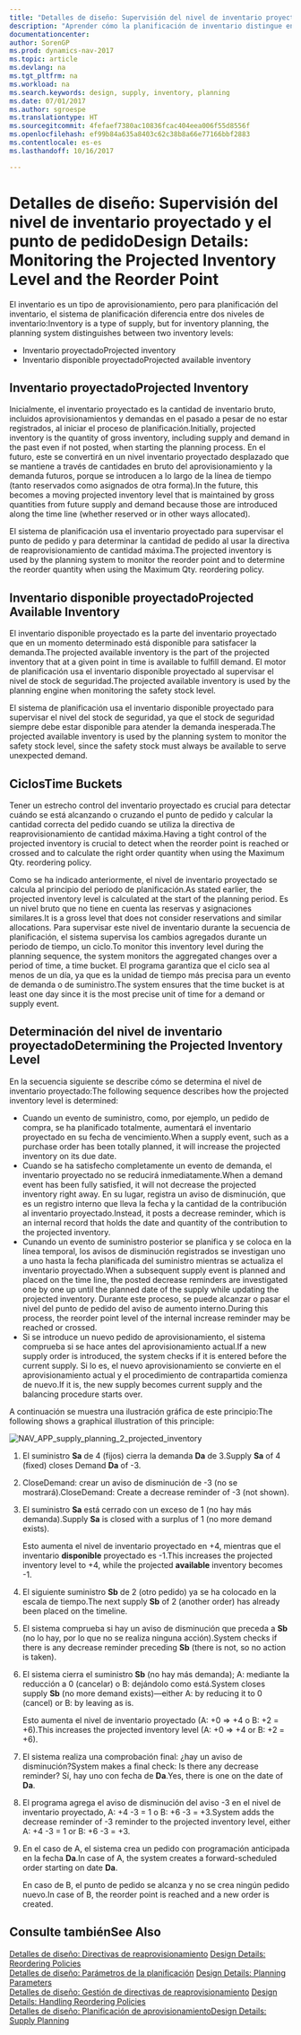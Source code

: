 ```yaml
---
title: "Detalles de diseño: Supervisión del nivel de inventario proyectado y el punto de pedido"
description: "Aprender cómo la planificación de inventario distingue entre el inventario estimado y niveles de inventario disponible estimados."
documentationcenter: 
author: SorenGP
ms.prod: dynamics-nav-2017
ms.topic: article
ms.devlang: na
ms.tgt_pltfrm: na
ms.workload: na
ms.search.keywords: design, supply, inventory, planning
ms.date: 07/01/2017
ms.author: sgroespe
ms.translationtype: HT
ms.sourcegitcommit: 4fefaef7380ac10836fcac404eea006f55d8556f
ms.openlocfilehash: ef99b84a635a8403c62c38b8a66e77166bbf2883
ms.contentlocale: es-es
ms.lasthandoff: 10/16/2017

---
```

# <a name="design-details-monitoring-the-projected-inventory-level-and-the-reorder-point"></a><span data-ttu-id="5f71a-103">Detalles de diseño: Supervisión del nivel de inventario proyectado y el punto de pedido</span><span class="sxs-lookup"><span data-stu-id="5f71a-103">Design Details: Monitoring the Projected Inventory Level and the Reorder Point</span></span>
<span data-ttu-id="5f71a-104">El inventario es un tipo de aprovisionamiento, pero para planificación del inventario, el sistema de planificación diferencia entre dos niveles de inventario:</span><span class="sxs-lookup"><span data-stu-id="5f71a-104">Inventory is a type of supply, but for inventory planning, the planning system distinguishes between two inventory levels:</span></span>  

* <span data-ttu-id="5f71a-105">Inventario proyectado</span><span class="sxs-lookup"><span data-stu-id="5f71a-105">Projected inventory</span></span>  
* <span data-ttu-id="5f71a-106">Inventario disponible proyectado</span><span class="sxs-lookup"><span data-stu-id="5f71a-106">Projected available inventory</span></span>  

## <a name="projected-inventory"></a><span data-ttu-id="5f71a-107">Inventario proyectado</span><span class="sxs-lookup"><span data-stu-id="5f71a-107">Projected Inventory</span></span>  
<span data-ttu-id="5f71a-108">Inicialmente, el inventario proyectado es la cantidad de inventario bruto, incluidos aprovisionamientos y demandas en el pasado a pesar de no estar registrados, al iniciar el proceso de planificación.</span><span class="sxs-lookup"><span data-stu-id="5f71a-108">Initially, projected inventory is the quantity of gross inventory, including supply and demand in the past even if not posted, when starting the planning process.</span></span> <span data-ttu-id="5f71a-109">En el futuro, este se convertirá en un nivel inventario proyectado desplazado que se mantiene a través de cantidades en bruto del aprovisionamiento y la demanda futuros, porque se introducen a lo largo de la línea de tiempo (tanto reservados como asignados de otra forma).</span><span class="sxs-lookup"><span data-stu-id="5f71a-109">In the future, this becomes a moving projected inventory level that is maintained by gross quantities from future supply and demand because those are introduced along the time line (whether reserved or in other ways allocated).</span></span>  

<span data-ttu-id="5f71a-110">El sistema de planificación usa el inventario proyectado para supervisar el punto de pedido y para determinar la cantidad de pedido al usar la directiva de reaprovisionamiento de cantidad máxima.</span><span class="sxs-lookup"><span data-stu-id="5f71a-110">The projected inventory is used by the planning system to monitor the reorder point and to determine the reorder quantity when using the Maximum Qty. reordering policy.</span></span>  

## <a name="projected-available-inventory"></a><span data-ttu-id="5f71a-111">Inventario disponible proyectado</span><span class="sxs-lookup"><span data-stu-id="5f71a-111">Projected Available Inventory</span></span>  
<span data-ttu-id="5f71a-112">El inventario disponible proyectado es la parte del inventario proyectado que en un momento determinado está disponible para satisfacer la demanda.</span><span class="sxs-lookup"><span data-stu-id="5f71a-112">The projected available inventory is the part of the projected inventory that at a given point in time is available to fulfill demand.</span></span> <span data-ttu-id="5f71a-113">El motor de planificación usa el inventario disponible proyectado al supervisar el nivel de stock de seguridad.</span><span class="sxs-lookup"><span data-stu-id="5f71a-113">The projected available inventory is used by the planning engine when monitoring the safety stock level.</span></span>  

<span data-ttu-id="5f71a-114">El sistema de planificación usa el inventario disponible proyectado para supervisar el nivel del stock de seguridad, ya que el stock de seguridad siempre debe estar disponible para atender la demanda inesperada.</span><span class="sxs-lookup"><span data-stu-id="5f71a-114">The projected available inventory is used by the planning system to monitor the safety stock level, since the safety stock must always be available to serve unexpected demand.</span></span>  

## <a name="time-buckets"></a><span data-ttu-id="5f71a-115">Ciclos</span><span class="sxs-lookup"><span data-stu-id="5f71a-115">Time Buckets</span></span>  
<span data-ttu-id="5f71a-116">Tener un estrecho control del inventario proyectado es crucial para detectar cuándo se está alcanzando o cruzando el punto de pedido y calcular la cantidad correcta del pedido cuando se utiliza la directiva de reaprovisionamiento de cantidad máxima.</span><span class="sxs-lookup"><span data-stu-id="5f71a-116">Having a tight control of the projected inventory is crucial to detect when the reorder point is reached or crossed and to calculate the right order quantity when using the Maximum Qty. reordering policy.</span></span>  

<span data-ttu-id="5f71a-117">Como se ha indicado anteriormente, el nivel de inventario proyectado se calcula al principio del periodo de planificación.</span><span class="sxs-lookup"><span data-stu-id="5f71a-117">As stated earlier, the projected inventory level is calculated at the start of the planning period.</span></span> <span data-ttu-id="5f71a-118">Es un nivel bruto que no tiene en cuenta las reservas y asignaciones similares.</span><span class="sxs-lookup"><span data-stu-id="5f71a-118">It is a gross level that does not consider reservations and similar allocations.</span></span> <span data-ttu-id="5f71a-119">Para supervisar este nivel de inventario durante la secuencia de planificación, el sistema supervisa los cambios agregados durante un periodo de tiempo, un ciclo.</span><span class="sxs-lookup"><span data-stu-id="5f71a-119">To monitor this inventory level during the planning sequence, the system monitors the aggregated changes over a period of time, a time bucket.</span></span> <span data-ttu-id="5f71a-120">El programa garantiza que el ciclo sea al menos de un día, ya que es la unidad de tiempo más precisa para un evento de demanda o de suministro.</span><span class="sxs-lookup"><span data-stu-id="5f71a-120">The system ensures that the time bucket is at least one day since it is the most precise unit of time for a demand or supply event.</span></span>  

## <a name="determining-the-projected-inventory-level"></a><span data-ttu-id="5f71a-121">Determinación del nivel de inventario proyectado</span><span class="sxs-lookup"><span data-stu-id="5f71a-121">Determining the Projected Inventory Level</span></span>  
<span data-ttu-id="5f71a-122">En la secuencia siguiente se describe cómo se determina el nivel de inventario proyectado:</span><span class="sxs-lookup"><span data-stu-id="5f71a-122">The following sequence describes how the projected inventory level is determined:</span></span>  

* <span data-ttu-id="5f71a-123">Cuando un evento de suministro, como, por ejemplo, un pedido de compra, se ha planificado totalmente, aumentará el inventario proyectado en su fecha de vencimiento.</span><span class="sxs-lookup"><span data-stu-id="5f71a-123">When a supply event, such as a purchase order has been totally planned, it will increase the projected inventory on its due date.</span></span>  
* <span data-ttu-id="5f71a-124">Cuando se ha satisfecho completamente un evento de demanda, el inventario proyectado no se reducirá inmediatamente.</span><span class="sxs-lookup"><span data-stu-id="5f71a-124">When a demand event has been fully satisfied, it will not decrease the projected inventory right away.</span></span> <span data-ttu-id="5f71a-125">En su lugar, registra un aviso de disminución, que es un registro interno que lleva la fecha y la cantidad de la contribución al inventario proyectado.</span><span class="sxs-lookup"><span data-stu-id="5f71a-125">Instead, it posts a decrease reminder, which is an internal record that holds the date and quantity of the contribution to the projected inventory.</span></span>  
* <span data-ttu-id="5f71a-126">Cunando un evento de suministro posterior se planifica y se coloca en la línea temporal, los avisos de disminución registrados se investigan uno a uno hasta la fecha planificada del suministro mientras se actualiza el inventario proyectado.</span><span class="sxs-lookup"><span data-stu-id="5f71a-126">When a subsequent supply event is planned and placed on the time line, the posted decrease reminders are investigated one by one up until the planned date of the supply while updating the projected inventory.</span></span> <span data-ttu-id="5f71a-127">Durante este proceso, se puede alcanzar o pasar el nivel del punto de pedido del aviso de aumento interno.</span><span class="sxs-lookup"><span data-stu-id="5f71a-127">During this process, the reorder point level of the internal increase reminder may be reached or crossed.</span></span>  
* <span data-ttu-id="5f71a-128">Si se introduce un nuevo pedido de aprovisionamiento, el sistema comprueba si se hace antes del aprovisionamiento actual.</span><span class="sxs-lookup"><span data-stu-id="5f71a-128">If a new supply order is introduced, the system checks if it is entered before the current supply.</span></span> <span data-ttu-id="5f71a-129">Si lo es, el nuevo aprovisionamiento se convierte en el aprovisionamiento actual y el procedimiento de contrapartida comienza de nuevo.</span><span class="sxs-lookup"><span data-stu-id="5f71a-129">If it is, the new supply becomes current supply and the balancing procedure starts over.</span></span>  

<span data-ttu-id="5f71a-130">A continuación se muestra una ilustración gráfica de este principio:</span><span class="sxs-lookup"><span data-stu-id="5f71a-130">The following shows a graphical illustration of this principle:</span></span>  

![](media/nav_app_supply_planning_2_projected_inventory.png "NAV_APP_supply_planning_2_projected_inventory")  

1. <span data-ttu-id="5f71a-131">El suministro **Sa** de 4 (fijos) cierra la demanda **Da** de 3.</span><span class="sxs-lookup"><span data-stu-id="5f71a-131">Supply **Sa** of 4 (fixed) closes Demand **Da** of -3.</span></span>  
2. <span data-ttu-id="5f71a-132">CloseDemand: crear un aviso de disminución de -3 (no se mostrará).</span><span class="sxs-lookup"><span data-stu-id="5f71a-132">CloseDemand: Create a decrease reminder of -3 (not shown).</span></span>  
3. <span data-ttu-id="5f71a-133">El suministro **Sa** está cerrado con un exceso de 1 (no hay más demanda).</span><span class="sxs-lookup"><span data-stu-id="5f71a-133">Supply **Sa** is closed with a surplus of 1 (no more demand exists).</span></span>  

     <span data-ttu-id="5f71a-134">Esto aumenta el nivel de inventario proyectado en +4, mientras que el inventario **disponible** proyectado es -1.</span><span class="sxs-lookup"><span data-stu-id="5f71a-134">This increases the projected inventory level to +4, while the projected **available** inventory becomes -1.</span></span>  

4. <span data-ttu-id="5f71a-135">El siguiente suministro **Sb** de 2 (otro pedido) ya se ha colocado en la escala de tiempo.</span><span class="sxs-lookup"><span data-stu-id="5f71a-135">The next supply **Sb** of 2 (another order) has already been placed on the timeline.</span></span>  
5. <span data-ttu-id="5f71a-136">El sistema comprueba si hay un aviso de disminución que preceda a **Sb** (no lo hay, por lo que no se realiza ninguna acción).</span><span class="sxs-lookup"><span data-stu-id="5f71a-136">System checks if there is any decrease reminder preceding **Sb** (there is not, so no action is taken).</span></span>  
6. <span data-ttu-id="5f71a-137">El sistema cierra el suministro **Sb** (no hay más demanda); A: mediante la reducción a 0 (cancelar) o B: dejándolo como está.</span><span class="sxs-lookup"><span data-stu-id="5f71a-137">System closes supply **Sb** (no more demand exists)—either A: by reducing it to 0 (cancel) or B: by leaving as is.</span></span>  

     <span data-ttu-id="5f71a-138">Esto aumenta el nivel de inventario proyectado (A: +0 => +4 o B: +2 = +6).</span><span class="sxs-lookup"><span data-stu-id="5f71a-138">This increases the projected inventory level (A: +0 => +4 or B: +2 = +6).</span></span>  

7. <span data-ttu-id="5f71a-139">El sistema realiza una comprobación final: ¿hay un aviso de disminución?</span><span class="sxs-lookup"><span data-stu-id="5f71a-139">System makes a final check: Is there any decrease reminder?</span></span> <span data-ttu-id="5f71a-140">Sí, hay uno con fecha de **Da**.</span><span class="sxs-lookup"><span data-stu-id="5f71a-140">Yes, there is one on the date of **Da**.</span></span>  
8. <span data-ttu-id="5f71a-141">El programa agrega el aviso de disminución del aviso -3 en el nivel de inventario proyectado, A: +4 -3 = 1 o B: +6 -3 = +3.</span><span class="sxs-lookup"><span data-stu-id="5f71a-141">System adds the decrease reminder of -3 reminder to the projected inventory level, either A: +4 -3 = 1 or B: +6 -3 = +3.</span></span>  
9. <span data-ttu-id="5f71a-142">En el caso de A, el sistema crea un pedido con programación anticipada en la fecha **Da**.</span><span class="sxs-lookup"><span data-stu-id="5f71a-142">In case of A, the system creates a forward-scheduled order starting on date **Da**.</span></span>  

     <span data-ttu-id="5f71a-143">En caso de B, el punto de pedido se alcanza y no se crea ningún pedido nuevo.</span><span class="sxs-lookup"><span data-stu-id="5f71a-143">In case of B, the reorder point is reached and a new order is created.</span></span>  

## <a name="see-also"></a><span data-ttu-id="5f71a-144">Consulte también</span><span class="sxs-lookup"><span data-stu-id="5f71a-144">See Also</span></span>  
<span data-ttu-id="5f71a-145">[Detalles de diseño: Directivas de reaprovisionamiento](design-details-reordering-policies.md) </span><span class="sxs-lookup"><span data-stu-id="5f71a-145">[Design Details: Reordering Policies](design-details-reordering-policies.md) </span></span>  
<span data-ttu-id="5f71a-146">[Detalles de diseño: Parámetros de la planificación](design-details-planning-parameters.md) </span><span class="sxs-lookup"><span data-stu-id="5f71a-146">[Design Details: Planning Parameters](design-details-planning-parameters.md) </span></span>  
<span data-ttu-id="5f71a-147">[Detalles de diseño: Gestión de directivas de reaprovisionamiento](design-details-handling-reordering-policies.md) </span><span class="sxs-lookup"><span data-stu-id="5f71a-147">[Design Details: Handling Reordering Policies](design-details-handling-reordering-policies.md) </span></span>  
[<span data-ttu-id="5f71a-148">Detalles de diseño: Planificación de aprovisionamiento</span><span class="sxs-lookup"><span data-stu-id="5f71a-148">Design Details: Supply Planning</span></span>](design-details-supply-planning.md)

